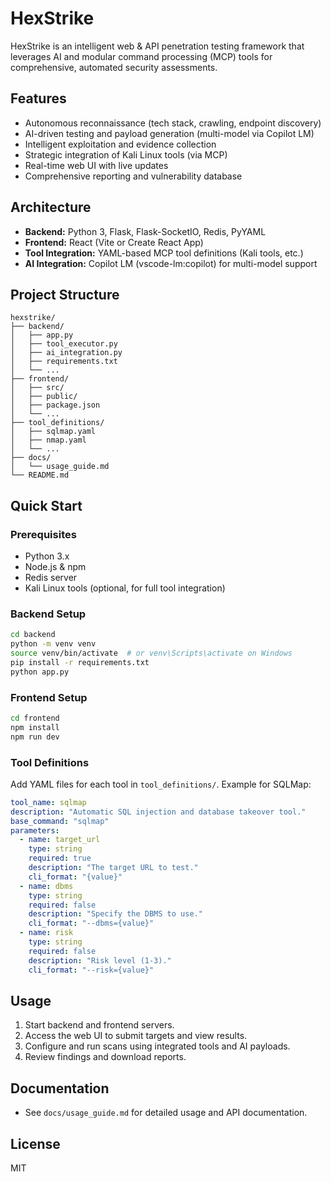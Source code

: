 # HexStrike

HexStrike is an intelligent web & API penetration testing framework that leverages AI and modular command processing (MCP) tools for comprehensive, automated security assessments.

## Features

- Autonomous reconnaissance (tech stack, crawling, endpoint discovery)
- AI-driven testing and payload generation (multi-model via Copilot LM)
- Intelligent exploitation and evidence collection
- Strategic integration of Kali Linux tools (via MCP)
- Real-time web UI with live updates
- Comprehensive reporting and vulnerability database

## Architecture

- **Backend:** Python 3, Flask, Flask-SocketIO, Redis, PyYAML
- **Frontend:** React (Vite or Create React App)
- **Tool Integration:** YAML-based MCP tool definitions (Kali tools, etc.)
- **AI Integration:** Copilot LM (vscode-lm:copilot) for multi-model support

## Project Structure

```
hexstrike/
├── backend/
│   ├── app.py
│   ├── tool_executor.py
│   ├── ai_integration.py
│   ├── requirements.txt
│   └── ...
├── frontend/
│   ├── src/
│   ├── public/
│   ├── package.json
│   └── ...
├── tool_definitions/
│   ├── sqlmap.yaml
│   ├── nmap.yaml
│   └── ...
├── docs/
│   └── usage_guide.md
└── README.md
```

## Quick Start

### Prerequisites

- Python 3.x
- Node.js & npm
- Redis server
- Kali Linux tools (optional, for full tool integration)

### Backend Setup

```bash
cd backend
python -m venv venv
source venv/bin/activate  # or venv\Scripts\activate on Windows
pip install -r requirements.txt
python app.py
```

### Frontend Setup

```bash
cd frontend
npm install
npm run dev
```

### Tool Definitions

Add YAML files for each tool in `tool_definitions/`. Example for SQLMap:

```yaml
tool_name: sqlmap
description: "Automatic SQL injection and database takeover tool."
base_command: "sqlmap"
parameters:
  - name: target_url
    type: string
    required: true
    description: "The target URL to test."
    cli_format: "{value}"
  - name: dbms
    type: string
    required: false
    description: "Specify the DBMS to use."
    cli_format: "--dbms={value}"
  - name: risk
    type: string
    required: false
    description: "Risk level (1-3)."
    cli_format: "--risk={value}"
```

## Usage

1. Start backend and frontend servers.
2. Access the web UI to submit targets and view results.
3. Configure and run scans using integrated tools and AI payloads.
4. Review findings and download reports.

## Documentation

- See `docs/usage_guide.md` for detailed usage and API documentation.

## License

MIT
